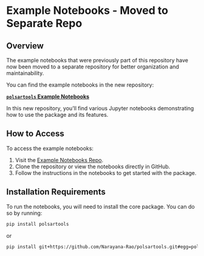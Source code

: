 # Example Notebooks - Moved to Separate Repo

## Overview

The example notebooks that were previously part of this repository have now been moved to a separate repository for better organization and maintainability. 

You can find the example notebooks in the new repository:

[**`polsartools` Example Notebooks**](https://github.com/Narayana-Rao/polsartools-notebooks)

In this new repository, you’ll find various Jupyter notebooks demonstrating how to use the package and its features.

## How to Access

To access the example notebooks:

1. Visit the [Example Notebooks Repo](https://github.com/Narayana-Rao/polsartools-notebooks).
2. Clone the repository or view the notebooks directly in GitHub.
3. Follow the instructions in the notebooks to get started with the package.

## Installation Requirements

To run the notebooks, you will need to install the core package. You can do so by running:

```bash
pip install polsartools
```
or 
```bash
pip install git+https://github.com/Narayana-Rao/polsartools.git#egg=polsartools
```
